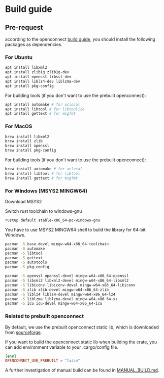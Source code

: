 # Build guide

## Pre-request

according to the openconnect [build guide](https://www.infradead.org/openconnect/building.html), you should install the following packages as dependencies.

### For Ubuntu

```bash
apt install libxml2
apt install zlib1g zlib1g-dev
apt install openssl libssl-dev
apt install liblz4-dev liblzma-dev
apt install pkg-config
```

For building tools (if you don't want to use the prebuilt openconnect):

```bash
apt install automake # for aclocal
apt install libtool # for libtoolize
apt install gettext # for msgfmt
```

### For MacOS

```bash
brew install libxml2
brew install zlib
brew install openssl
brew install pkg-config
```

For building tools (if you don't want to use the prebuilt openconnect):

```bash
brew install automake # for aclocal
brew install libtool # for libtool
brew install gettext # for msgfmt
```

### For Windows (MSYS2 MINGW64)

Download MSYS2

Switch rust toolchain to windows-gnu

```bash
rustup default stable-x86_64-pc-windows-gnu
```

You have to use MSYS2 MINGW64 shell to build the library for 64-bit Windows.

```bash
pacman -S base-devel mingw-w64-x86_64-toolchain
pacman -S automake
pacman -S libtool
pacman -S gettext
pacman -S autotools
pacman -S pkg-config

pacman -S openssl openssl-devel mingw-w64-x86_64-openssl
pacman -S libxml2 libxml2-devel mingw-w64-x86_64-libxml2
pacman -S libiconv libiconv-devel mingw-w64-x86_64-libiconv
pacman -S zlib zlib-devel mingw-w64-x86_64-zlib
pacman -S liblz4 liblz4-devel mingw-w64-x86_64-lz4
pacman -S liblzma liblzma-devel mingw-w64-x86_64-xz
pacman -S icu icu-devel mingw-w64-x86_64-icu
```

### Related to prebuilt openconnect

By default, we use the prebuilt openconnect static lib, which is downloaded from [sourceforge](https://sourceforge.net/projects/openconnect-prebuilt/files/).

If you want to build the openconnect static lib when building the crate, you can add environment variable to your .cargo/config file.

```toml
[env]
OPENCONNECT_USE_PREBUILT = "false"
```

A further investigation of manual build can be found in [MANUAL_BUILD.md](MANUAL_BUILD.md).